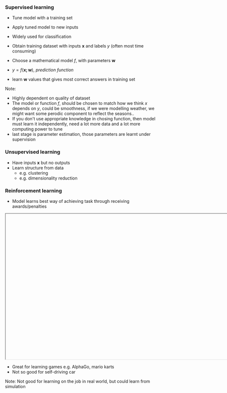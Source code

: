 ### Supervised learning
* Tune model with a training set
* Apply tuned model to new inputs
* Widely used for classification


* Obtain training dataset with inputs $\mathbf{x}$ and labels $y$ (often most time consuming)
* Choose a mathematical model $f$, with parameters $\mathbf{w}$
* $y=f(\mathbf{x; w})$, *prediction function*
* learn $\mathbf{w}$ values that gives most correct answers in training set

Note:
* Highly dependent on quality of dataset
* The model or function $f$, should be chosen to match how we think $x$ depends on $y$, could be smoothness,
if we were modelling weather, we might want some perodic component to reflect the seasons..
* If you don't use appropriate knowledge in chosing function, then model must learn it independently, need a lot more 
data and a lot more computing power to tune 
* last stage is parameter estimation, those parameters are learnt under supervision


### Unsupervised learning
* Have inputs $\mathbf{x}$ but no outputs
* Learn structure from data
    * e.g. clustering
    * e.g. dimensionality reduction


### Reinforcement learning
* Model learns best way of achieving task through receiving awards/penalties
<iframe width="854" height="480" data-src="https://www.youtube.com/embed/lJzv3aUGiDU?autoplay=1"></iframe>


* Great for learning games e.g. AlphaGo, mario karts
* Not so good for self-driving car  

Note:
Not good for learning on the job in real world, but could learn from simulation
